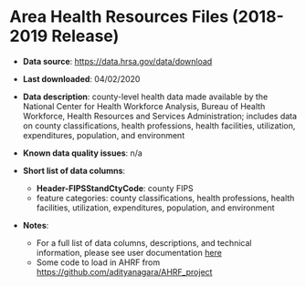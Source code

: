 # Area Health Resources Files (2018-2019 Release)

- **Data source**: https://data.hrsa.gov/data/download

- **Last downloaded**: 04/02/2020

- **Data description**: county-level health data made available by the National Center for Health Workforce Analysis, Bureau of Health Workforce, Health Resources and Services Administration; includes data on county classifications, health professions, health facilities, utilization, expenditures, population, and environment

- **Known data quality issues**: n/a

- **Short list of data columns**: 
	- **Header-FIPSStandCtyCode**: county FIPS
	- feature categories: county classifications, health professions, health facilities, utilization, expenditures, population, and environment

- **Notes**:
	- For a full list of data columns, descriptions, and technical information, please see user documentation [here](https://data.hrsa.gov/data/download)
	- Some code to load in AHRF from https://github.com/adityanagara/AHRF_project
